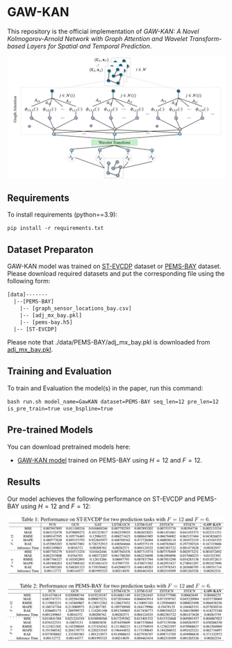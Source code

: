 # GAW-KAN

This repository is the official implementation of *GAW-KAN: A Novel Kolmogorov-Arnold Network with Graph Attention and Wavelet Transform-based Layers for Spatial and Temporal Prediction*. 

![Illustration of proposed GAW-KAN](pics/architect.png)

## Requirements

To install requirements (python==3.9):

```setup
pip install -r requirements.txt
```

## Dataset Preparaton

GAW-KAN model was trained on [ST-EVCDP](https://github.com/IntelligentSystemsLab/ST-EVCDP/tree/main/datasets) dataset or [PEMS-BAY](https://drive.google.com/drive/folders/10FOTa6HXPqX8Pf5WRoRwcFnW9BrNZEIX) dataset. Please download required datasets and put the corresponding file using the following form:

```dataset
[data]------- 
  |--[PEMS-BAY] 
    |-- [graph_sensor_locations_bay.csv]
    |-- [adj_mx_bay.pkl]
    |-- [pems-bay.h5]
  |-- [ST-EVCDP]       
```

Please note that ./data/PEMS-BAY/adj_mx_bay.pkl is downloaded from [adj_mx_bay.pkl](https://github.com/liyaguang/DCRNN/blob/master/data/sensor_graph/adj_mx_bay.pkl).

## Training and Evaluation

To train and Evaluation the model(s) in the paper, run this command:

```train
bash run.sh model_name=GawKAN dataset=PEMS-BAY seq_len=12 pre_len=12 is_pre_train=true use_bspline=true
```

## Pre-trained Models

You can download pretrained models here:

- [GAW-KAN model](https://drive.google.com/file/d/1U48MCGs5PjEL6Sxs7sAXnhFBb9m3daVw/view?usp=sharing) trained on PEMS-BAY using $H=12$ and $F=12$.

## Results

Our model achieves the following performance on ST-EVCDP and PEMS-BAY using $H=12$ and $F=12$:

![Prediction Result 1](pics/table1.png)

![Prediction Result 2](pics/table2.png)
